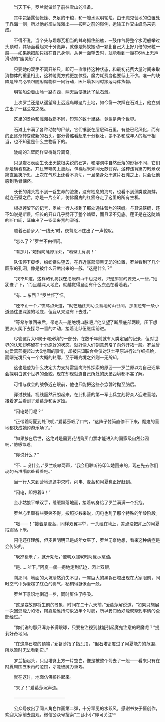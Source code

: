 　　当天下午，罗兰就做好了前往雪山的准备。

　　其中包括露营帐篷、充足的干粮，和一艘水泥明轮船。由于魔鬼营地的位置处于靠海一侧，所以他必须从浅滩出——按照之前的惯例，运输工作交由蜂鸟来完成。

　　不得不说，当个头与娜娜瓦相当的蜂鸟抓住船舷，一鼓作气将整个水泥船举过头顶时，其场面看起来十分诡异，就像是蚂蚁搬动一颗比自己大上好几倍的米粒一般——如果她把船只挡在自己身侧，从另一面望去时，就能看到一艘在6地上无声滑动的“幽灵船”了。

　　只要她的双手不离开船只，即可一直维持这种状态，和最初花费大量时间来取消物体的重量相比，这种附魔方式更加快捷，魔力耗费度也要低上不少。唯一的缺陷是蜂鸟必须跟随附魔物体一同行动，因此最多同时搬运两件货物。

　　明轮船沿着山岭一路向西，两天后便抵达了乱石滩。

　　上次罗兰还是从遥望号上远远鸟瞰这片土地，如今第一次踩在石滩上，他立刻生出了一丝荒凉之感。

　　这里的景色和浅滩截然不同，短短的数十里路，竟像是两个世界。

　　石滩上布满了各种动物的尸骸，它们镶嵌在层层碎石里，有些已经风化，而有的正逐渐转变成新的石头。部分骨骼看起来十分粗壮，差不多和成年人的躯干相当，也不知道是什么生物留下的。

　　陡峭的岩壁同样显得瑰异离奇。

　　只见岩石表面生长出无数根尖锐的石笋，和溶洞中自然垂落的形状不同，它们都是横着挑出，并且末端向上翘起，乍看起来如同无数倒钩。这种违背重力的景观简直匪夷所思，上次在气球上还看不真切，一旦亲身处于这片石滩之上，只会让他感到毛骨悚然。

　　长长的滩头找不到一丝生命的迹象，没有栖息的海鸟，也看不到藻类或海蚌，就连石壁之后，亦是一片空旷，仿佛魔鬼的红雾夺走了这里的所有生机。

　　根据莲留下的记号，罗兰一行人找到了那处通往营地的狭缝。与其说狭缝，还不如说是断层，细长的开口几乎劈开了整个峭壁，而且深不见底。莲正是在这陡峭的断口间，延伸出了一条半米宽的窄道。

　　顺着石阶步入“一线天”时，夜莺忍不住出了一声惊叹。

　　“怎么了？”罗兰不由得问。

　　“看那儿，”她指向缝隙深处，“岩壁上有洞！”

　　队伍停下脚步，纷纷探头望去，在靠近底部漆黑无光的位置，罗兰看到了几个圆形的孔洞，像是被什么开凿出来的一般。“这是什么？”

　　“我不知道，这样的孔洞我在绝境群山中也见过，只是那里的要更大一些，”她犹豫了下，“而且越深入地底，就越觉得里面有什么东西在看着我。”

　　“有……东西？”罗兰怔了怔。

　　“还不止一个，”夜莺点头道，“就在通往共助会营地的山谷间，那里还有一条小道通往更深邃的地底，但我从来没有下去过。”

　　“等希尔维回来后，带她去一趟绝境山脉吧，”他又望了断层底部两眼，压下想要派人爬下去探寻一番的冲动，接着让队伍继续前进。

　　尽管这片大6属于曙光境的一部分，在数千年前就有人类定居的记录，但对世界的认知却停留在十分原始的状态，就好像人们刻意忽略了向外开拓一般。罗兰曾向爱葛莎提起过大6地图的事情，却被告知联合会仅对沃土平原进行过详细描绘，而曙光境只有一个大概的轮廓，至于曙光境之外则一无所知。

　　这也是他为什么决定大力支持雷霆向海外探索的原因——罗兰原以为自己迟早会探明白这个世界的全貌，现在却现就连自己所处的灰堡西境都不甚了解。

　　可惜与教会的战争近在眼前，他也只能把这些杂念暂时抛至脑后。

　　穿过狭缝，视线豁然开朗起来。在此扎营的第一军士兵立刻将众人迎进营地，接着罗兰看到了爱葛莎和索罗娅。

　　“闪电她们呢？”

　　“正带着阿夏到处飞呢，”爱葛莎叹了口气，“这阵子她简直停不下来，魔鬼的营地都快成她的游乐场了。”

　　“如果放在后世，这绝对是需要花钱购买门票才能进入的国家级自然公园啊，”他感慨道。

　　“你说什么？”

　　“不……没什么，”罗兰咳嗽两声，“我会用聆听符印叫她回来的，现在先去你们现的石塔塌陷处看看吧。”

　　当一行人来到营地遗迹中央时，闪电、麦茜和阿夏也正好赶到。

　　“闪电，即将着6！”

　　金小姑娘平举双手，缓缓飘落地面，接着转身给了罗兰满满一个拥抱。

　　罗兰心里颇有些哭笑不得，按照岁数来说，闪电也到了那个特殊的年龄阶段。

　　“嗷——！”接着是麦茜，同样双翼平举，一头砸在地上，差点没把背上的阿夏给震落下来。

　　闪电还好理解，但麦茜明明已是成年女巫了，罗兰无奈地想，看来这种病症是会传染的。

　　“既然都来了，就开始吧，”他朝双腿软的阿夏示意道。

　　“是……陛下。”阿夏一瘸一拐地走到坑边，闭上双眼。

　　刹那间，地面的大坑陡然消失不见，一座巨大的黑色石塔出现在大家眼前，同时空气中弥漫起了红色的雾气，粘稠得就像血一般。

　　罗兰下意识地倒退一步，同时屏住了呼吸。

　　“这是变故即将生前的景象，时间在二十六天前，”爱葛莎解说道，“如果只施展一次回溯能力的话，阿夏能维持幻象近半个时辰，所以我们恰好能观察到事情的全部经过。”

　　“你们说的那只浑身长满眼球，只要被注视到就能引起魔鬼注意的眼魔呢？”提莉好奇地问。

　　“在这座石塔的顶端，”爱葛莎指了指头顶，“但石塔高度过了阿夏能力的范围，所以暂时无法看到它。”

　　罗兰抬起头，只见塔身上方一片空白，像是被整个削去了一般——看来只有在阿夏周围五米内的范围，才能被魔力重现。

　　就在这时，地面仿佛颤抖起来。

　　“来了！”爱葛莎沉声道。

　　————————————

　　公众号放出了同人角色作画第二弹，十分罕见的水彩风，感谢书友子恒创作，欢迎大家前去围观。微信公众号搜索“二目小小”即可关注^^
